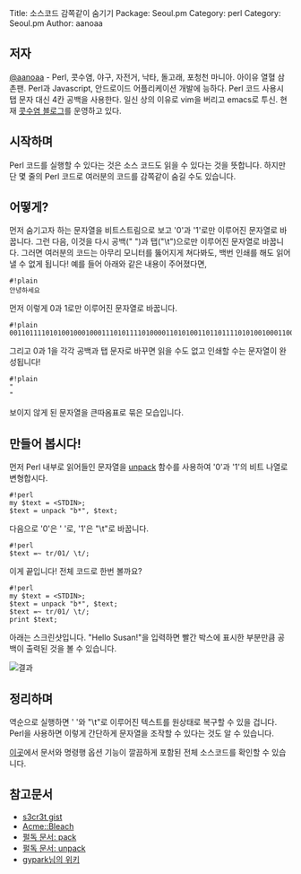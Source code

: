 Title:    소스코드 감쪽같이 숨기기
Package:  Seoul.pm
Category: perl
Category: Seoul.pm
Author:   aanoaa


저자
-----

[@aanoaa][twitter-aanoaa] - Perl, 콧수염, 야구, 자전거, 낙타, 돌고래, 포청천 마니아.
아이유 열혈 삼촌팬. Perl과 Javascript, 안드로이드 어플리케이션 개발에 능하다.
Perl 코드 사용시 탭 문자 대신 4칸 공백을 사용한다.
일신 상의 이유로 vim을 버리고 emacs로 투신.
현재 [콧수염 블로그][aanoaa-blog]를 운영하고 있다.



시작하며
-------

Perl 코드를 실행할 수 있다는 것은 소스 코드도 읽을 수 있다는 것을 뜻합니다.
하지만 단 몇 줄의 Perl 코드로 여러분의 코드를 감쪽같이 숨길 수도 있습니다.



어떻게?
--------

먼저 숨기고자 하는 문자열을 비트스트림으로 보고 '0'과 '1'로만 이루어진 문자열로 바꿉니다.
그런 다음, 이것을 다시 공백(" ")과 탭("\t")으로만 이루어진 문자열로 바꿉니다.
그러면 여러분의 코드는 아무리 모니터를 뚫어지게 쳐다봐도, 백번 인쇄를 해도 읽어낼 수 없게 됩니다!
예를 들어 아래와 같은 내용이 주어졌다면,

    #!plain
    안녕하세요

먼저 이렇게 0과 1로만 이루어진 문자열로 바꿉니다.

    #!plain
    00110111101010010001000111010111101000011010100110110111101010010001100100110111001000010001110100110111010110010010100101010000

그리고 0과 1을 각각 공백과 탭 문자로 바꾸면 읽을 수도 없고 인쇄할 수는 문자열이 완성됩니다!

    #!plain
    "  		 				 	 	  	   	   			 	 				 	    		 	 	  		 		 				 	 	  	   		  	  		 			  	    	   			 	  		 			 	 		  	  	 	  	 	 	    "

보이지 않게 된 문자열을 큰따옴표로 묶은 모습입니다.



만들어 봅시다!
--------------

먼저 Perl 내부로 읽어들인 문자열을 
[unpack][unpack] 함수를 사용하여 '0'과 '1'의 비트 나열로 변형합시다.

    #!perl
    my $text = <STDIN>;
    $text = unpack "b*", $text;

다음으로 '0'은 ' '로, '1'은 "\t"로 바꿉니다.

    #!perl
    $text =~ tr/01/ \t/;

이게 끝입니다!
전체 코드로 한번 볼까요?

    #!perl
    my $text = <STDIN>;
    $text = unpack "b*", $text;
    $text =~ tr/01/ \t/;
    print $text;

아래는 스크린샷입니다. "Hello Susan!"을 입력하면 빨간 박스에
표시한 부분만큼 공백이 출력된 것을 볼 수 있습니다.

![결과][img-01]



정리하며
--------

역순으로 실행하면 ' '와 "\t"로 이루어진 텍스트를 원상태로 복구할 수
있을 겁니다. Perl을 사용하면 이렇게 간단하게 문자열을 조작할 수 있다는 것도 알 수 있습니다.

[이곳][gist]에서 문서와 명령행 옵션 기능이 깔끔하게 포함된 전체 소스코드를 확인할 수 있습니다.



참고문서
---------

- [s3cr3t gist][gist]
- [Acme::Bleach][Acme::Bleach]
- [펄독 문서: pack][pack]
- [펄독 문서: unpack][unpack]
- [gypark님의 위키][gypark-pack-b]


[img-01]:           http://advent.perl.kr/2011/2011-12-03-1.png
[Acme::Bleach]:     http://search.cpan.org/~dconway/Acme-Bleach-1.13/lib/Acme/Bleach.pm
[pack]:             http://perldoc.perl.org/functions/pack.html
[unpack]:           http://perldoc.perl.org/functions/unpack.html
[gypark-pack-b]:    http://gypark.pe.kr/wiki/Perl/Pack#H_1_7_2
[gist]:             https://gist.github.com/1408846
[twitter-aanoaa]:   http://twitter.com/#!/aanoaa
[aanoaa-blog]:      http://aanoaa.github.com/
